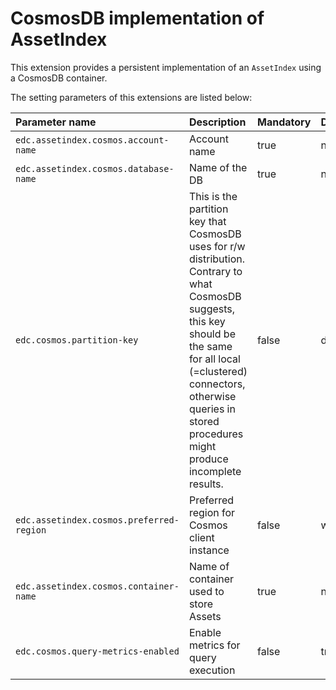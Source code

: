 # CosmosDB implementation of AssetIndex

This extension provides a persistent implementation of an `AssetIndex` using a CosmosDB container.

The setting parameters of this extensions are listed below:

| Parameter name  | Description  | Mandatory | Default value |
| :-------------- |:---------------| :---------| :-----------------|
| `edc.assetindex.cosmos.account-name`  | Account name | true | null |
| `edc.assetindex.cosmos.database-name` | Name of the DB | true | null |
| `edc.cosmos.partition-key` | This is the partition key that CosmosDB uses for r/w distribution. Contrary to what CosmosDB suggests, this key should be the same for all local (=clustered) connectors, otherwise queries in stored procedures might produce incomplete results. |  false | dataspaceconnector | 
| `edc.assetindex.cosmos.preferred-region` | Preferred region for Cosmos client instance | false | westeurope |
| `edc.assetindex.cosmos.container-name` | Name of container used to store Assets | true | null |
| `edc.cosmos.query-metrics-enabled` | Enable metrics for query execution  | false | true |